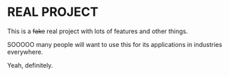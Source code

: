 # REAL PROJECT

This is a ~~fake~~ real project with lots of features and other things.

SOOOOO many people will want to use this for its applications in industries everywhere.

Yeah, definitely.
